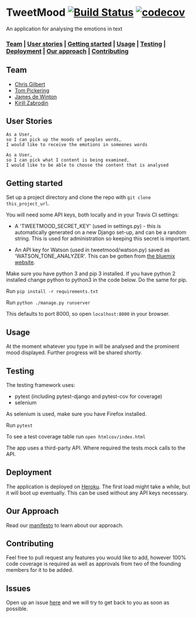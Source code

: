 # TweetMood   [![Build Status](https://travis-ci.com/kirillzabrodin/tweet_mood.svg?branch=master)](https://travis-ci.com/kirillzabrodin/tweet_mood)   [![codecov](https://codecov.io/gh/kirillzabrodin/tweet_mood/branch/master/graph/badge.svg)](https://codecov.io/gh/kirillzabrodin/tweet_mood)
An application for analysing the emotions in text

### [Team](https://github.com/kirillzabrodin/tweet_mood#team) |  [User stories](https://github.com/kirillzabrodin/tweet_mood#user-stories) |  [Getting started](https://github.com/kirillzabrodin/tweet_mood#getting-started) |  [Usage](https://github.com/kirillzabrodin/tweet_mood#usage) |  [Testing](https://github.com/kirillzabrodin/tweet_mood#testing) |   [Deployment](https://github.com/kirillzabrodin/tweet_mood#deployment) |   [Our approach](https://github.com/kirillzabrodin/tweet_mood#our-approach) |  [Contributing](https://github.com/kirillzabrodin/tweet_mood#contributing)

## Team

* [Chris Gilbert](https://github.com/chrisjgilbert)
* [Tom Pickering](https://github.com/topickering)
* [James de Winton](http://github.com/jamesdew12)
* [Kirill Zabrodin](https://github.com/kirillzabrodin)

## User Stories
```
As a User,
so I can pick up the moods of peoples words,
I would like to receive the emotions in someones words

As a User,
so I can pick what I content is being examined,
I would like to be able to choose the content that is analysed
```

## Getting started
Set up a project directory and clone the repo with `git clone this_project_url`.

You will need some API keys, both locally and in your Travis CI settings:
* A 'TWEETMOOD_SECRET_KEY' (used in settings.py) - this is automatically generated on a new Django set-up, and can be a random string. This is used for administration so keeping this secret is important.

* An API key for Watson (used in tweetmood/watson.py) saved as 'WATSON_TONE_ANALYZER'. This can be gotten from [the bluemix website](https://console.bluemix.net/).

Make sure you have python 3 and pip 3 installed. If you have python 2 installed change python to python3 in the code below. Do the same for pip.

Run `pip install -r requirements.txt`

Run `python ./manage.py runserver`

This defaults to port 8000, so open `localhost:8000` in your browser.

## Usage

At the moment whatever you type in will be analysed and the prominent mood displayed. Further progress will be shared shortly.

## Testing

The testing framework uses:
* pytest (including pytest-django and pytest-cov for coverage)
* selenium

As selenium is used, make sure you have Firefox installed.

Run `pytest`

To see a test coverage table run `open htmlcov/index.html`

The app uses a third-party API. Where required the tests mock calls to the API.

## Deployment

The application is deployed on [Heroku](https://tweet-mood.herokuapp.com/). The first load might take a while, but it will boot up eventually. This can be used without any API keys necessary.

## Our Approach

Read our [manifesto](https://github.com/kirillzabrodin/tweet_mood/wiki/Manifesto) to learn about our approach.

## Contributing

Feel free to pull request any features you would like to add, however 100% code coverage is required as well as approvals from two of the founding members for it to be added.

## Issues

Open up an issue [here](https://github.com/kirillzabrodin/tweet_mood/issues) and we will try to get back to you as soon as possible.
